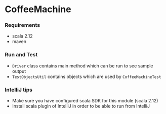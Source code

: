 # CoffeeMachine

### Requirements
- scala 2.12
- maven

### Run and Test
- `Driver` class contains main method which can be run to see sample output
- `TestObjectsUtil` contains objects which are used by `CoffeeMachineTest`

### IntelliJ tips
- Make sure you have configured scala SDK for this module (scala 2.12)
- Install scala plugin of IntelliJ in order to be able to run from IntelliJ